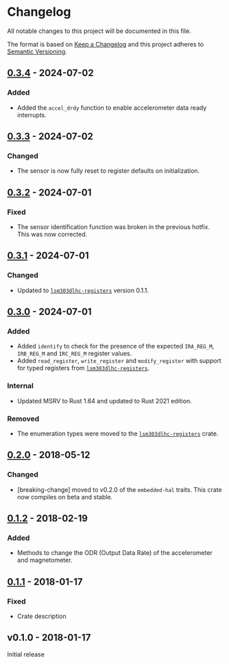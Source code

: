 # Changelog

All notable changes to this project will be documented in this file.

The format is based on [Keep a Changelog](http://keepachangelog.com/)
and this project adheres to [Semantic Versioning](http://semver.org/).

## [0.3.4] - 2024-07-02

[0.3.4]: https://github.com/sunsided/lsm303dlhc/releases/tag/v0.3.4

### Added

- Added the `accel_drdy` function to enable accelerometer data ready interrupts.

## [0.3.3] - 2024-07-02

[0.3.3]: https://github.com/sunsided/lsm303dlhc/releases/tag/v0.3.3

### Changed

- The sensor is now fully reset to register defaults on initialization.

## [0.3.2] - 2024-07-01

[0.3.2]: https://github.com/sunsided/lsm303dlhc/releases/tag/v0.3.2

### Fixed

- The sensor identification function was broken in the previous hotfix. This was now corrected.

## [0.3.1] - 2024-07-01

[0.3.1]: https://github.com/sunsided/lsm303dlhc/releases/tag/v0.3.1

### Changed

- Updated to [`lsm303dlhc-registers`](https://crates.io/crates/lsm303dlhc-registers) version 0.1.1.

## [0.3.0] - 2024-07-01

[0.3.0]: https://github.com/sunsided/lsm303dlhc/releases/tag/v0.3.0

### Added

- Added `identify` to check for the presence of the expected `IRA_REG_M`, `IRB_REG_M` and `IRC_REG_M`
  register values.
- Added `read_register`, `write_register` and `modify_register` with support for typed registers from
  [`lsm303dlhc-registers`](https://crates.io/crates/lsm303dlhc-registers).

### Internal

- Updated MSRV to Rust 1.64 and updated to Rust 2021 edition.

### Removed

- The enumeration types were moved to the [`lsm303dlhc-registers`](https://crates.io/crates/lsm303dlhc-registers) crate.

## [0.2.0] - 2018-05-12

### Changed

- [breaking-change] moved to v0.2.0 of the `embedded-hal` traits. This crate now compiles on beta
  and stable.

## [0.1.2] - 2018-02-19

### Added

- Methods to change the ODR (Output Data Rate) of the accelerometer and magnetometer.

## [0.1.1] - 2018-01-17

### Fixed

- Crate description

## v0.1.0 - 2018-01-17

Initial release

[0.2.0]: https://github.com/sunsided/lsm303dlhc/compare/v0.1.2...v0.2.0

[0.1.2]: https://github.com/sunsided/lsm303dlhc/compare/v0.1.1...v0.1.2

[0.1.1]: https://github.com/sunsided/lsm303dlhc/compare/v0.1.0...v0.1.1
